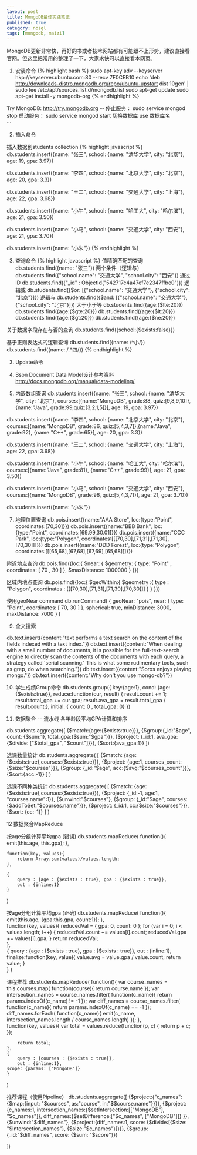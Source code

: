 ```yaml
---
layout: post
title: MongoDB最佳实践笔记
published: true
category: nosql
tags: [mongodb, maizi]
---
```


MongoDB更新非常快，再好的书或者技术网站都有可能跟不上形势，建议直接看官网。但这里把常用的整理了一下，大家求快可以直接看本网页。

1.  安装命令
{% highlight bash %}
sudo apt-key adv --keyserver hkp://keyserver.ubuntu.com:80 --recv 7F0CEB10
echo 'deb http://downloads-distro.mongodb.org/repo/ubuntu-upstart dist 10gen' | sudo tee /etc/apt/sources.list.d/mongodb.list
sudo apt-get update
sudo apt-get install -y mongodb-org
{% endhighlight %}

Try MongoDB: http://try.mongodb.org
···
停止服务： 
   sudo service mongod stop
启动服务：
   sudo service mongod start
切换数据库
   use  数据库名  
···

2.  插入命令

插入数据到students collection
{% highlight javascript %}
db.students.insert({name: "张三", school: {name: "清华大学", city: "北京"}, age: 19, gpa: 3.97})

db.students.insert({name: "李四", school: {name: "北京大学", city: "北京"}, age: 20, gpa: 3.3})

db.students.insert({name: "王二", school: {name: "交通大学", city: "上海"}, age: 22, gpa: 3.68})

db.students.insert({name: "小牛", school: {name: "哈工大", city: "哈尔滨"}, age: 21, gpa: 3.50})

db.students.insert({name: "小马", school: {name: "交通大学", city: "西安"}, age: 21, gpa: 3.70})

db.students.insert({name: "小朱"})
{% endhighlight %}

3.  查询命令
{% highlight javascript %}
值精确匹配的查询
db.students.find({name: "张三"})
两个条件（逻辑与）
db.students.find({"school.name": "交通大学", "school.city": "西安"})
通过ID
db.students.find({"_id" : ObjectId("542717c4a47ef7e2347ffbe0")})
逻辑或
db.students.find({$or: [{"school.name": "交通大学"}, {"school.city": "北京"}]})
逻辑与
db.students.find({$and: [{"school.name": "交通大学"}, {"school.city": "北京"}]})
大于小于等
db.students.find({age:{$lte:20}})
db.students.find({age:{$gte:20}})
db.students.find({age:{$lt:20}})
db.students.find({age:{$gt:20}})
db.students.find({age:{$ne:20}})

关于数据字段存在与否的查询
db.students.find({school:{$exists:false}})

基于正则表达式的逻辑查询
db.students.find({name: /^小/})
db.students.find({name: /.*四/})
{% endhighlight %}

3.  Update命令



4.  Bson Document
Data Model设计参考资料
http://docs.mongodb.org/manual/data-modeling/


6.  内嵌数组查询
db.students.insert({name: "张三", school: {name: "清华大学", city: "北京"}, courses:[{name:"MongoDB", grade:88, quiz:[9,8,9,10]},{name:"Java", grade:99,quiz:[3,2,1,5]}], age: 19, gpa: 3.97})

db.students.insert({name: "李四", school: {name: "北京大学", city: "北京"}, courses:[{name:"MongoDB", grade:86, quiz:[5,4,3,7]},{name:"Java", grade:92}, {name:"C++", grade:65}], age: 20, gpa: 3.3})

db.students.insert({name: "王二", school: {name: "交通大学", city: "上海"}, age: 22, gpa: 3.68})

db.students.insert({name: "小牛", school: {name: "哈工大", city: "哈尔滨"}, courses:[{name:"Java", grade:81}, {name:"C++", grade:99}], age: 21, gpa: 3.50})

db.students.insert({name: "小马", school: {name: "交通大学", city: "西安"}, courses:[{name:"MongoDB", grade:96, quiz:[5,4,3,7]}], age: 21, gpa: 3.70})

db.students.insert({name: "小朱"})


7.  地理位置查询
db.pois.insert({name:"AAA Store", loc:{type:"Point", coordinates:[70,30]}})
db.pois.insert({name:"BBB Bank", loc:{type:"Point", coordinates:[69.99,30.01]}})
db.pois.insert({name:"CCC Park", loc:{type:"Polygon", coordinates:[[[70,30],[71,31],[71,30],[70,30]]]}})
db.pois.insert({name:"DDD Forest", loc:{type:"Polygon", coordinates:[[[65,68],[67,68],[67,69],[65,68]]]}})

附近地点查询
db.pois.find({loc:{
  $near: {
     $geometry: {
        type: "Point" ,
        coordinates: [ 70 , 30 ]
     },
     $maxDistance: 1000000
  }
}})

区域内地点查询
db.pois.find({loc:{ 
    $geoWithin:{ 
        $geometry :{ 
            type : "Polygon",
                        coordinates : [[[70,30],[71,31],[71,30],[70,30]]]
                } 
    } 
}})

使用geoNear command
db.runCommand(
   {
     geoNear: "pois",
     near: { type: "Point", coordinates: [ 70, 30 ] },
     spherical: true,
     minDistance: 3000,
     maxDistance: 7000
   }
)

9.  全文搜索

db.text.insert({content:"text performs a text search on the content of the fields indexed with a text index."})
db.text.insert({content:"When dealing with a small number of documents, it is possible for the full-text-search engine to directly scan the contents of the documents with each query, a strategy called 'serial scanning.' This is what some rudimentary tools, such as grep, do when searching."})
db.text.insert({content:"Soros enjoys playing mongo."})
db.text.insert({content:"Why don't you use mongo-db?"})





10. 学生成绩Group命令
db.students.group({
        key:{age:1},
        cond: {age:{$exists:true}},
        reduce:function(cur, result) { result.count += 1; result.total_gpa += cur.gpa; result.ava_gpa = result.total_gpa / result.count;},
        initial: { count: 0 , total_gpa: 0}
    })

11. 数据聚合 -- 流水线
各年龄段平均GPA计算和排序

db.students.aggregate([
    {$match:{age:{$exists:true}}}, 
    {$group:{_id:"$age", count: {$sum:1}, total_gpa:{$sum:"$gpa"}}},
    {$project: {_id:1, ava_gpa:{$divide: ["$total_gpa", "$count"]}}},
    {$sort:{ava_gpa:1}}
    ])

选课数量统计
db.students.aggregate(
    [
        {$match: {age:{$exists:true},courses:{$exists:true}}},
        {$project: {age:1, courses_count:{$size:"$courses"}}},
        {$group: {_id:"$age", acc:{$avg:"$courses_count"}}},
        {$sort:{acc:-1}}
    ]
)

选课不同种类统计
db.students.aggregate(
    [
        {$match: {age:{$exists:true},courses:{$exists:true}}},
        {$project: {_id:-1, age:1, "courses.name":1}},
        {$unwind:"$courses"},
        {$group: {_id:"$age", courses:{$addToSet:"$courses.name"}}},
        {$project: {_id:1, cc:{$size:"$courses"}}},
        {$sort: {cc:-1}}
    ]
)


12 数据聚合MapReduce

按age分组计算平均gpa (错误)
db.students.mapReduce(
    function(){
        emit(this.age, this.gpa);
    },
    
    function(key, values){
        return Array.sum(values)/values.length;
    },
    
    {
        query : {age : {$exists : true}, gpa : {$exists : true}},
        out : {inline:1}
    }
)

按age分组计算平均gpa (正确)
db.students.mapReduce(
    function(){
        emit(this.age, {gpa:this.gpa, count:1});
    },    
    function(key, values){
    reducedVal = { gpa: 0, count: 0 };
        for (var i = 0; i < values.length; i++) {
            reducedVal.count += values[i].count;
                reducedVal.gpa += values[i].gpa;
        }
        return reducedVal;                  
    },    
    {
        query : {age : {$exists : true}, gpa : {$exists : true}},
        out : {inline:1},
    finalize:function(key, value){
        value.avg = value.gpa / value.count;
        return value;
    }   
    }
)

课程推荐
db.students.mapReduce(
    function(){
        var course_names = this.courses.map(
            function(course){
                return course.name
            });
        var intersection_names = course_names.filter(
            function(c_name){
                return params.indexOf(c_name) != -1
            });
        var diff_names = course_names.filter(
            function(c_name){
                return params.indexOf(c_name) == -1
            });
        diff_names.forEach(
            function(c_name){
                emit(c_name, intersection_names.length / course_names.length)
            });
    },    
    function(key, values){
    var total = values.reduce(function(p, c) {
            return p + c;
        });

        return total;                   
    },    
    {
        query : {courses : {$exists : true}},
        out : {inline:1},
    scope: {params: ["MongoDB"]}    
    }
)

推荐课程（使用Pipeline）
db.students.aggregate([
    {$project:{"c_names":{$map:{input: "$courses", as:"course", in:"$$course.name"}}}},
    {$project:{c_names:1, 
        intersection_names:{$setIntersection:[["MongoDB"], "$c_names"]},
        diff_names:{$setDifference:["$c_names", ["MongoDB"]]}
        }},
    {$unwind:"$diff_names"},
    {$project:{diff_names:1, score: {$divide:[{$size: "$intersection_names"}, {$size:"$c_names"}]}}},
    {$group: {_id:"$diff_names", score: {$sum: "$score"}}}
    
])


